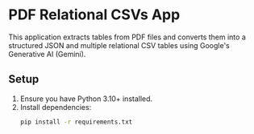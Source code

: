 # PDF Relational CSVs App

This application extracts tables from PDF files and converts them into a structured JSON and multiple relational CSV tables using Google's Generative AI (Gemini).

## Setup

1. Ensure you have Python 3.10+ installed.
2. Install dependencies:  
   ```bash
   pip install -r requirements.txt
